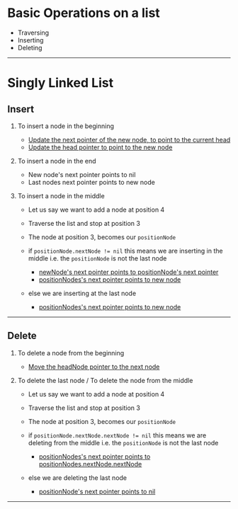 # Basic Operations on a list

- Traversing
- Inserting
- Deleting
---
# Singly Linked List

## Insert

1. To insert a node in the beginning

    - [Update the next pointer of the new node, to point to the current head](singlylist/singly_list.go#L61)
    - [Update the head pointer to point to the new node](singlylist/singly_list.go#L62)

2. To insert a node in the end

    - New node's next pointer points to nil
    - Last nodes next pointer points to new node

3. To insert a node in the middle

    - Let us say we want to add a node at position 4
    - Traverse the list and stop at position 3
    - The node at position 3, becomes our `positionNode`
    - if `positionNode.nextNode != nil` this means we are inserting in the middle i.e. the `positionNode` is not the  last node
    
        - [newNode's next pointer points to positionNode's next pointer](singlylist/singly_list.go#L74)
        - [positionNodes's next pointer points to new node](singlylist/singly_list.go#L75)

    -  else we are inserting at the last node

        - [positionNodes's next pointer points to new node](singlylist/singly_list.go#L78)

---

## Delete

1. To delete a node from the beginning

    - [Move the headNode pointer to the next node](singlylist/singly_list.go#L106)

2. To delete the last node / To delete the node from the middle

    - Let us say we want to add a node at position 4
    - Traverse the list and stop at position 3
    - The node at position 3, becomes our `positionNode`
    - if `positionNode.nextNode.nextNode != nil` this means we are deleting from the middle i.e. the `positionNode` is not the  last node

        - [positionNodes's next pointer points to positionNodes.nextNode.nextNode](singlylist/singly_list.go#L118)

    - else we are deleting the last node

        - [positionNode's next pointer points to nil](singlylist/singly_list.go#L121)
---
